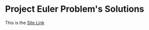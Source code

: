 # Project Euler Problem's Solutions

This is the <a href="https://projecteuler.net/" target="_blank">Site Link</a>
